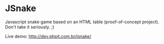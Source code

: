 JSnake
======

Javascript snake game based on an HTML table (proof-of-concept project).
Don't take it seriously. ;)

Live demo: http://dev.phpit.com.br/jsnake/
